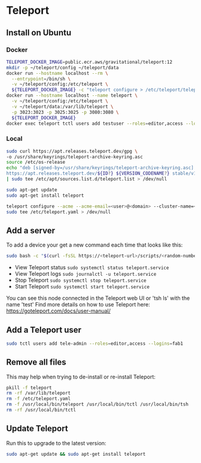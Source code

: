# Teleport

## Install on Ubuntu

### Docker

``` sh
TELEPORT_DOCKER_IMAGE=public.ecr.aws/gravitational/teleport:12
mkdir -p ~/teleport/config ~/teleport/data
docker run --hostname localhost --rm \
  --entrypoint=/bin/sh \
  -v ~/teleport/config:/etc/teleport \
  ${TELEPORT_DOCKER_IMAGE} -c "teleport configure > /etc/teleport/teleport.yaml"
docker run --hostname localhost --name teleport \
  -v ~/teleport/config:/etc/teleport \
  -v ~/teleport/data:/var/lib/teleport \
  -p 3023:3023 -p 3025:3025 -p 3080:3080 \
  ${TELEPORT_DOCKER_IMAGE}
docker exec teleport tctl users add testuser --roles=editor,access --logins=root,ubuntu,ec2-user
```

### Local

``` sh
sudo curl https://apt.releases.teleport.dev/gpg \
-o /usr/share/keyrings/teleport-archive-keyring.asc
source /etc/os-release
echo "deb [signed-by=/usr/share/keyrings/teleport-archive-keyring.asc] \
https://apt.releases.teleport.dev/${ID?} ${VERSION_CODENAME?} stable/v12" \
| sudo tee /etc/apt/sources.list.d/teleport.list > /dev/null

sudo apt-get update
sudo apt-get install teleport

teleport configure --acme --acme-email=<user>@<domain> --cluster-name=<FQDN> | \
sudo tee /etc/teleport.yaml > /dev/null
```

## Add a server

To add a device your get a new command each time that looks like this:

``` sh
sudo bash -c "$(curl -fsSL https://<teleport-url>/scripts/<random-number>/install-node.sh)"
```

- View Teleport status ```sudo systemctl status teleport.service```
- View Teleport logs ```sudo journalctl -u teleport.service```
- Stop Teleport ```sudo systemctl stop teleport.service```
- Start Teleport ```sudo systemctl start teleport.service```

You can see this node connected in the Teleport web UI or 'tsh ls' with the name 'test'
Find more details on how to use Teleport here: <https://goteleport.com/docs/user-manual/>

## Add a Teleport user

``` sh
sudo tctl users add tele-admin --roles=editor,access --logins=fab1
```

## Remove all files

This may help when trying to de-install or re-install Teleport:

``` sh
pkill -f teleport
rm -rf /var/lib/teleport
rm -f /etc/teleport.yaml
rm -f /usr/local/bin/teleport /usr/local/bin/tctl /usr/local/bin/tsh
rm -rf /usr/local/bin/tctl
```

## Update Teleport

Run this to upgrade to the latest version:

``` sh
sudo apt-get update && sudo apt-get install teleport
```
